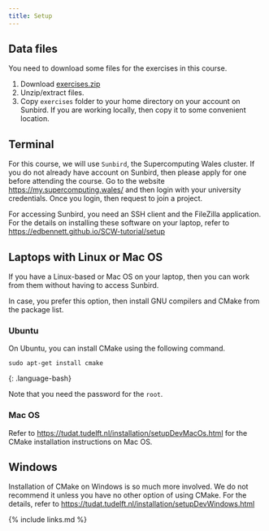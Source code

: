 ```yaml
---
title: Setup
---
```


## Data files

You need to download some files for the exercises in this course.
1. Download [exercises.zip](cmake-novice/data/exercises.zip)
2. Unzip/extract files.
2. Copy `exercises` folder to your home directory on your account on Sunbird.
   If you are working locally, then copy it to some convenient location.

## Terminal

For this course, we will use `Sunbird`, the Supercomputing Wales cluster.
If you do not already have account on Sunbird, then please apply for one
before attending the course. Go to the website
<https://my.supercomputing.wales/> and then login with your university credentials.
Once you login, then request to join a project.

For accessing Sunbird, you need an SSH client and the FileZilla application.
For the details on installing these software on your laptop, refer to
 <https://edbennett.github.io/SCW-tutorial/setup>

## Laptops with Linux or Mac OS
If you have a Linux-based or Mac OS on your laptop, then you can work from
them without having to access Sunbird.

In case, you prefer this option, then install GNU compilers and CMake from
the package list.

### Ubuntu
On Ubuntu, you can install CMake using the following command.
~~~
sudo apt-get install cmake
~~~
{: .language-bash}

Note that you need the password for the `root`.

### Mac OS
Refer to <https://tudat.tudelft.nl/installation/setupDevMacOs.html> for 
the CMake installation instructions on Mac OS.

## Windows
Installation of CMake on Windows is so much more involved. We do not recommend
it unless you have no other option of using CMake. For the details, refer to
<https://tudat.tudelft.nl/installation/setupDevWindows.html>


{% include links.md %}
